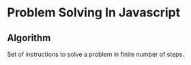 # Problem Solving In Javascript



## Algorithm
Set of instructions to solve a problem in finite number of steps.